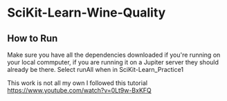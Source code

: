 # SciKit-Learn-Wine-Quality
## How to Run
Make sure you have all the dependencies downloaded if you're running on your local commputer, if you are running it on a Jupiter server they should already be there.
Select runAll when in SciKit-Learn_Practice1 

This work is not all my own I followed this tutorial https://www.youtube.com/watch?v=0Lt9w-BxKFQ
